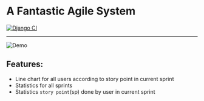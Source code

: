 # A Fantastic Agile System

[![Django CI](https://github.com/ah-ryca/attendance-system/actions/workflows/django.yml/badge.svg?branch=main)](https://github.com/ah-ryca/attendance-system/actions/workflows/django.yml)

---
![Demo](https://github.com/realsaeedhassani/agile/releases/download/v1.3.0/Screenshot.from.2021-12-30.22-21-30.png)

## Features:

- Line chart for all users according to story point in current sprint
- Statistics for all sprints
- Statistics `story point`(sp) done by user in current sprint